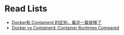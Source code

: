 # Read Lists

- [Docker和 Containerd 的区别，看这一篇就够了](https://zhuanlan.zhihu.com/p/494054143)
- [Docker vs Containerd: Container Runtimes Compared](https://www.knowledgehut.com/blog/devops/docker-vs-containerd)